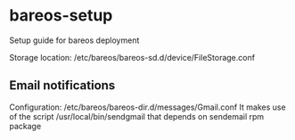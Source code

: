 # bareos-setup
Setup guide for bareos deployment


Storage location: /etc/bareos/bareos-sd.d/device/FileStorage.conf

## Email notifications

Configuration: /etc/bareos/bareos-dir.d/messages/Gmail.conf
It makes use of the script /usr/local/bin/sendgmail that depends on sendemail rpm package

